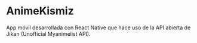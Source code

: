 # AnimeKismiz
App móvil desarrollada con React Native que hace uso de la API abierta de Jikan (Unofficial Myanimelist API).
